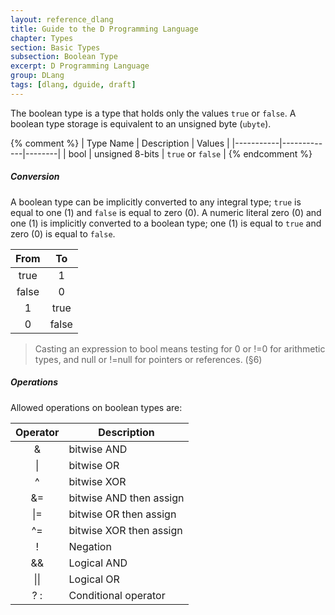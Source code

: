 ```yaml
---
layout: reference_dlang
title: Guide to the D Programming Language
chapter: Types
section: Basic Types
subsection: Boolean Type
excerpt: D Programming Language
group: DLang
tags: [dlang, dguide, draft]
---
```


The boolean type is a type that holds only the values `true` or `false`.
A boolean type storage is equivalent to an unsigned byte (`ubyte`).

{% comment %}
| Type Name | Description | Values |
|-----------|-------------|--------|
| bool      | unsigned 8-bits | `true` or `false` |
{% endcomment %}

##### Conversion

A boolean type can be implicitly converted to any integral type; `true` is equal to one (1) and `false` is equal to zero (0).
A numeric literal zero (0) and one (1) is implicitly converted to a boolean type; one (1) is equal to `true` and zero (0) is equal to `false`.

| From  | To    |
|:-----:|:-----:|
| true  | 1     |
| false | 0     |
| 1     | true  |
| 0     | false |

> Casting an expression to bool means testing for 0 or !=0 for arithmetic types, and null or !=null for pointers or references. (&#167;6)

##### Operations

Allowed operations on boolean types are:

| Operator     | Description |
|:------------:|-------------|
| &            | bitwise AND |
| &#124;       | bitwise OR  |
| ^            | bitwise XOR |
| &=           | bitwise AND then assign |
| &#124;=      | bitwise OR then assign  |
| ^=           | bitwise XOR then assign |
| !            | Negation    |
| &&           | Logical AND |
| &#124;&#124; | Logical OR  |
| ? :          | Conditional operator |

